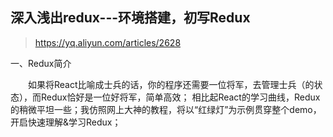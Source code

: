 深入浅出redux---环境搭建，初写Redux
--

>https://yq.aliyun.com/articles/2628

一、Redux简介

 　　如果将React比喻成士兵的话，你的程序还需要一位将军，去管理士兵（的状态），而Redux恰好是一位好将军，简单高效； 相比起React的学习曲线，Redux的稍微平坦一些；我仿照网上大神的教程，将以“红绿灯”为示例贯穿整个demo，开启快速理解&学习Redux；


